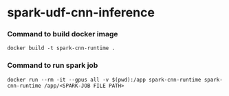# spark-udf-cnn-inference 

### Command to build docker image
```docker build -t spark-cnn-runtime .```


### Command to run spark job
```docker run --rm -it --gpus all -v $(pwd):/app spark-cnn-runtime spark-cnn-runtime /app/<SPARK-JOB FILE PATH>```